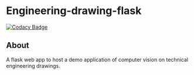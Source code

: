 # Engineering-drawing-flask
[![Codacy Badge](https://api.codacy.com/project/badge/Grade/a114a2f0bd3a46e88e9b47c123377ae2)](https://www.codacy.com?utm_source=github.com&amp;utm_medium=referral&amp;utm_content=rafaelschlatter/engineering-drawing-flask&amp;utm_campaign=Badge_Grade)

## About
A flask web app to host a demo application of computer vision on technical engineering drawings.
